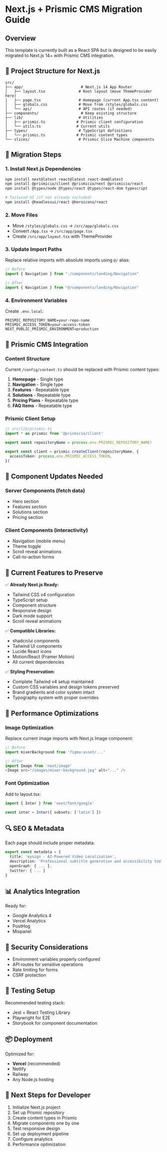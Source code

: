 # Next.js + Prismic CMS Migration Guide

## Overview
This template is currently built as a React SPA but is designed to be easily migrated to Next.js 14+ with Prismic CMS integration.

## 📁 Project Structure for Next.js

```
src/
├── app/                          # Next.js 14 App Router
│   ├── layout.tsx               # Root layout (move ThemeProvider here)
│   ├── page.tsx                 # Homepage (current App.tsx content)
│   ├── globals.css              # Move from /styles/globals.css
│   └── api/                     # API routes (if needed)
├── components/                   # Keep existing structure
├── lib/                         # Utilities
│   ├── prismic.ts              # Prismic client configuration
│   └── utils.ts                # Current utils
├── types/                       # TypeScript definitions
│   └── prismic.ts              # Prismic content types
└── slices/                      # Prismic Slice Machine components
```

## 🔧 Migration Steps

### 1. Install Next.js Dependencies
```bash
npm install next@latest react@latest react-dom@latest
npm install @prismicio/client @prismicio/next @prismicio/react
npm install @types/node @types/react @types/react-dom typescript

# Tailwind UI (if not already included)
npm install @headlessui/react @heroicons/react
```

### 2. Move Files
- Move `/styles/globals.css` → `/src/app/globals.css`
- Convert `/App.tsx` → `/src/app/page.tsx`
- Create `/src/app/layout.tsx` with ThemeProvider

### 3. Update Import Paths
Replace relative imports with absolute imports using `@/` alias:
```typescript
// Before
import { Navigation } from "./components/landing/Navigation"

// After  
import { Navigation } from "@/components/landing/Navigation"
```

### 4. Environment Variables
Create `.env.local`:
```
PRISMIC_REPOSITORY_NAME=your-repo-name
PRISMIC_ACCESS_TOKEN=your-access-token
NEXT_PUBLIC_PRISMIC_ENVIRONMENT=production
```

## 🎨 Prismic CMS Integration

### Content Structure
Current `/config/content.ts` should be replaced with Prismic content types:

1. **Homepage** - Single type
2. **Navigation** - Single type  
3. **Features** - Repeatable type
4. **Solutions** - Repeatable type
5. **Pricing Plans** - Repeatable type
6. **FAQ Items** - Repeatable type

### Prismic Client Setup
```typescript
// src/lib/prismic.ts
import * as prismic from '@prismicio/client'

export const repositoryName = process.env.PRISMIC_REPOSITORY_NAME!

export const client = prismic.createClient(repositoryName, {
  accessToken: process.env.PRISMIC_ACCESS_TOKEN,
})
```

## 🔄 Component Updates Needed

### Server Components (fetch data)
- Hero section
- Features section  
- Solutions section
- Pricing section

### Client Components (interactivity)
- Navigation (mobile menu)
- Theme toggle
- Scroll reveal animations
- Call-to-action forms

## 📱 Current Features to Preserve

✅ **Already Next.js Ready:**
- Tailwind CSS v4 configuration
- TypeScript setup
- Component structure
- Responsive design
- Dark mode support
- Scroll reveal animations

✅ **Compatible Libraries:**
- shadcn/ui components
- Tailwind UI components
- Lucide React icons
- Motion/React (Framer Motion)
- All current dependencies

✅ **Styling Preservation:**
- Complete Tailwind v4 setup maintained
- Custom CSS variables and design tokens preserved
- Brand gradients and color system intact
- Typography system with proper overrides

## 🚀 Performance Optimizations

### Image Optimization
Replace current image imports with Next.js Image component:
```typescript
// Before
import mixerBackground from 'figma:asset/...'

// After
import Image from 'next/image'
<Image src="/images/mixer-background.jpg" alt="..." />
```

### Font Optimization
Add to layout.tsx:
```typescript
import { Inter } from 'next/font/google'

const inter = Inter({ subsets: ['latin'] })
```

## 🔍 SEO & Metadata

Each page should include proper metadata:
```typescript
export const metadata = {
  title: 'eysign - AI-Powered Video Localization',
  description: 'Professional subtitle generation and accessibility tools...',
  openGraph: { ... },
  twitter: { ... }
}
```

## 📊 Analytics Integration

Ready for:
- Google Analytics 4
- Vercel Analytics  
- PostHog
- Mixpanel

## 🔐 Security Considerations

- Environment variables properly configured
- API routes for sensitive operations
- Rate limiting for forms
- CSRF protection

## 🧪 Testing Setup

Recommended testing stack:
- Jest + React Testing Library
- Playwright for E2E
- Storybook for component documentation

## 📦 Deployment

Optimized for:
- **Vercel** (recommended)
- Netlify
- Railway
- Any Node.js hosting

## 🎯 Next Steps for Developer

1. Initialize Next.js project
2. Set up Prismic repository
3. Create content types in Prismic
4. Migrate components one by one
5. Test responsive design
6. Set up deployment pipeline
7. Configure analytics
8. Performance optimization